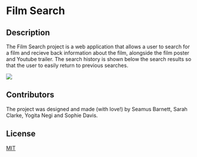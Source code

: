 # Film Search

## Description
The Film Search project is a web application that allows a user to search for a film and recieve back information about the film, alongside the film poster and Youtube trailer. The search history is shown below the search results so that the user to easily return to previous searches. 

![](https://github.com/SophieLDavis/film-soundtrack-search-/blob/main/images/NEWGIF.gif)

## Contributors 
The project was designed and made (with love!) by Seamus Barnett, Sarah Clarke, Yogita Negi and Sophie Davis.

## License 
[MIT](https://choosealicense.com/licenses/mit/)
